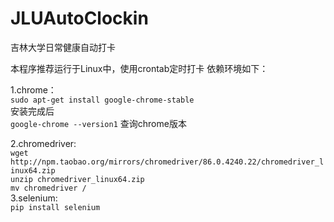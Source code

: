 # JLUAutoClockin
吉林大学日常健康自动打卡

本程序推荐运行于Linux中，使用crontab定时打卡
依赖环境如下：

1.chrome：  
   `sudo apt-get install google-chrome-stable`  
    安装完成后   
   `google-chrome --version1` 查询chrome版本
   
2.chromedriver:   
   `wget http://npm.taobao.org/mirrors/chromedriver/86.0.4240.22/chromedriver_linux64.zip`  
   `unzip chromedriver_linux64.zip`  
   `mv chromedriver /`  
3.selenium:  
   `pip install selenium`  
